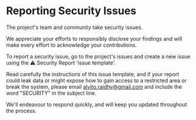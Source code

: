# **Reporting Security Issues**

The project's team and community take security issues.

We appreciate your efforts to responsibly disclose your findings and will make every effort to acknowledge your contributions.

To report a security issue, go to the project's issues and create a new issue using the ⚠️ Security Report 'issue template'.

Read carefully the instructions of this issue template, and if your report could leak data or might expose how to gain access to a restricted area or break the system, please email [alvito.raidhy@gmail.com](mailto:alvito.raidhy@gmail.com) and include the word "SECURITY" in the subject line.

We'll endeavour to respond quickly, and will keep you updated throughout the process.
